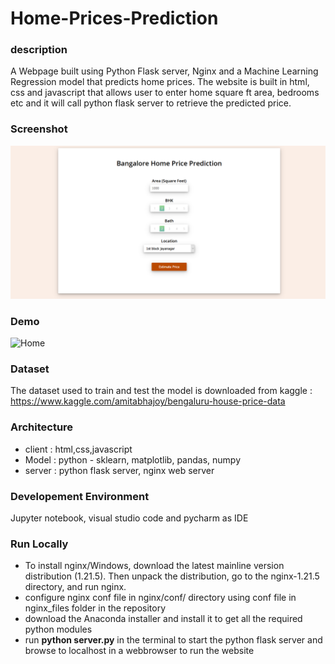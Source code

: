 # Home-Prices-Prediction

### description
A Webpage built using Python Flask server, Nginx and a Machine Learning Regression model that predicts home prices. The website is built in html, css and javascript that allows user to enter home square ft area, bedrooms etc and it will call python flask server to retrieve the predicted price. 


### Screenshot
![Home](assets/BHP_website.png)

### Demo 
![Home](assets/BHP.gif)

### Dataset 
The dataset used to train and test the model is downloaded from kaggle : https://www.kaggle.com/amitabhajoy/bengaluru-house-price-data

### Architecture
- client : html,css,javascript<br/>
- Model : python - sklearn, matplotlib, pandas, numpy<br/>
- server : python flask server, nginx web server


### Developement Environment 

Jupyter notebook, visual studio code and pycharm as IDE

### Run Locally

- To install nginx/Windows, download the latest mainline version distribution (1.21.5). Then unpack the distribution, go to the nginx-1.21.5 directory, and run nginx.
- configure nginx conf file in nginx/conf/ directory using conf file in nginx_files folder in the repository
- download the Anaconda installer and install it to get all the required python modules
- run **python server.py** in the terminal to start the python flask server and browse to localhost in a webbrowser to run the website
